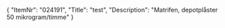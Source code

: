 {
  "ItemNr": "024191",
  "Title": "test",
  "Description": "Matrifen, depotplåster 50 mikrogram/timme"
}